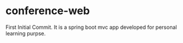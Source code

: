# conference-web
First Initial Commit.
It is a spring boot mvc app developed for personal learning purpse.

